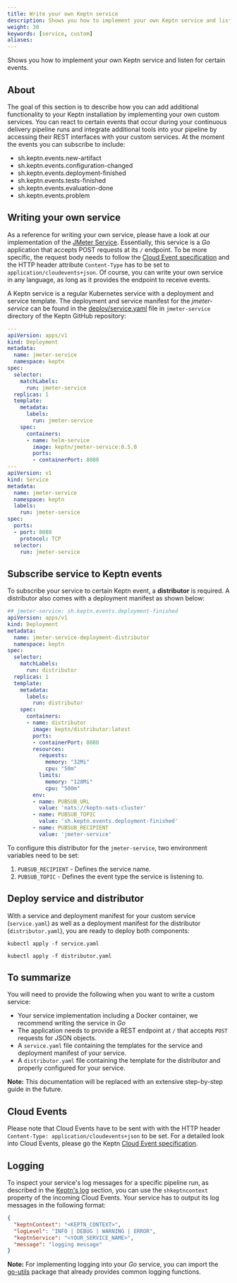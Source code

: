 ```yaml
---
title: Write your own Keptn service
description: Shows you how to implement your own Keptn service and listen for certain events.
weight: 30
keywords: [service, custom]
aliases:
---
```


Shows you how to implement your own Keptn service and listen for certain events.

## About

The goal of this section is to describe how you can add additional functionality to your Keptn installation by implementing your own custom services. You can react to certain events that occur during your continuous delivery pipeline runs and integrate additional tools into your pipeline by accessing their REST interfaces with your custom services. At the moment the events you can subscribe to include:

- sh.keptn.events.new-artifact
- sh.keptn.events.configuration-changed
- sh.keptn.events.deployment-finished
- sh.keptn.events.tests-finished
- sh.keptn.events.evaluation-done
- sh.keptn.events.problem

## Writing your own service

As a reference for writing your own service, please have a look at our implementation of the [JMeter Service](https://github.com/keptn/keptn/blob/develop/jmeter-service). Essentially, this service is a *Go* application that accepts POST requests at its `/` endpoint. To be more specific, the request body needs to follow the [Cloud Event specification](https://github.com/keptn/keptn/blob/master/specification/cloudevents.md) and the HTTP header attribute `Content-Type` has to be set to `application/cloudevents+json`. Of course, you can write your own service in any language, as long as it provides the endpoint to receive events.

A Keptn service is a regular Kubernetes service with a deployment and service template. The deployment and service manifest for the *jmeter-service* can be found in the [deploy/service.yaml](https://github.com/keptn/keptn/blob/master/jmeter-service/deploy/service.yaml) file in `jmeter-service` directory of the Keptn GitHub repository:

```yaml
---
apiVersion: apps/v1
kind: Deployment
metadata:
  name: jmeter-service
  namespace: keptn
spec:
  selector:
    matchLabels:
      run: jmeter-service
  replicas: 1
  template:
    metadata:
      labels:
        run: jmeter-service
    spec:
      containers:
      - name: helm-service
        image: keptn/jmeter-service:0.5.0
        ports:
        - containerPort: 8080
---
apiVersion: v1
kind: Service
metadata:
  name: jmeter-service
  namespace: keptn
  labels:
    run: jmeter-service
spec:
  ports:
  - port: 8080
    protocol: TCP
  selector:
    run: jmeter-service
```

## Subscribe service to Keptn events 

To subscribe your service to certain Keptn event, a **distributor** is required. A distributor also comes with a deployment manifest as shown below:

```yaml
## jmeter-service: sh.keptn.events.deployment-finished
apiVersion: apps/v1
kind: Deployment
metadata:
  name: jmeter-service-deployment-distributor
  namespace: keptn
spec:
  selector:
    matchLabels:
      run: distributor
  replicas: 1
  template:
    metadata:
      labels:
        run: distributor
    spec:
      containers:
      - name: distributor
        image: keptn/distributor:latest
        ports:
        - containerPort: 8080
        resources:
          requests:
            memory: "32Mi"
            cpu: "50m"
          limits:
            memory: "128Mi"
            cpu: "500m"
        env:
        - name: PUBSUB_URL
          value: 'nats://keptn-nats-cluster'
        - name: PUBSUB_TOPIC
          value: 'sh.keptn.events.deployment-finished'
        - name: PUBSUB_RECIPIENT
          value: 'jmeter-service'
```

To configure this distributor for the `jmeter-service`, two environment variables need to be set:
1. `PUBSUB_RECIPIENT` - Defines the service name.
1. `PUBSUB_TOPIC` - Defines the event type the service is listening to. 

## Deploy service and distributor

With a service and deployment manifest for your custom service (`service.yaml`) as well as a deployment manifest for the distributor (`distributor.yaml`), you are ready to deploy both components:

```console
kubectl apply -f service.yaml
```

```console
kubectl apply -f distributor.yaml
```

## To summarize
You will need to provide the following when you want to write a custom service:

- Your service implementation including a Docker container, we recommend writing the service in *Go*
- The application needs to provide a REST endpoint at `/` that accepts `POST` requests for JSON objects.
- A `service.yaml` file containing the templates for the service and deployment manifest of your service.
- A `distributor.yaml` file containing the template for the distributor and properly configured for your service.

**Note:** This documentation will be replaced with an extensive step-by-step guide in the future.

## Cloud Events

Please note that Cloud Events have to be sent with with the HTTP header `Content-Type: application/cloudevents+json` to be set.
For a detailed look into Cloud Events, please go the Keptn [Cloud Event specification](https://github.com/keptn/keptn/blob/master/specification/cloudevents.md). 

## Logging

To inspect your service's log messages for a specific pipeline run, as described in the [Keptn's log](https://keptn.sh/docs/0.2.0/reference/keptnslog/) section, you can use the `shkeptncontext` property of the incoming Cloud Events. Your service has to output its log messages in the following format:

```json
{
  "keptnContext": "<KEPTN_CONTEXT>",
  "logLevel": "INFO | DEBUG | WARNING | ERROR",
  "keptnService": "<YOUR_SERVICE_NAME>",
  "message": "logging message"
}
```

**Note:** For implementing logging into your *Go* service, you can import the [go-utils](https://github.com/keptn/go-utils) package that already provides common logging functions. 
